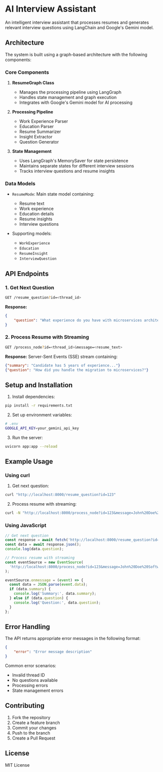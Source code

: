 # AI Interview Assistant

An intelligent interview assistant that processes resumes and generates relevant interview questions using LangChain and Google's Gemini model.

## Architecture

The system is built using a graph-based architecture with the following components:

### Core Components

1. **ResumeGraph Class**
   - Manages the processing pipeline using LangGraph
   - Handles state management and graph execution
   - Integrates with Google's Gemini model for AI processing

2. **Processing Pipeline**
   - Work Experience Parser
   - Education Parser
   - Resume Summarizer
   - Insight Extractor
   - Question Generator

3. **State Management**
   - Uses LangGraph's MemorySaver for state persistence
   - Maintains separate states for different interview sessions
   - Tracks interview questions and resume insights

### Data Models

- `ResumeMode`: Main state model containing:
  - Resume text
  - Work experience
  - Education details
  - Resume insights
  - Interview questions

- Supporting models:
  - `WorkExperience`
  - `Education`
  - `ResumeInsight`
  - `InterviewQuestion`

## API Endpoints

### 1. Get Next Question
```bash
GET /resume_question?id=<thread_id>
```

**Response:**
```json
{
    "question": "What experience do you have with microservices architecture?"
}
```

### 2. Process Resume with Streaming
```bash
GET /process_node?id=<thread_id>&message=<resume_text>
```

**Response:** Server-Sent Events (SSE) stream containing:
```json
{"summary": "Candidate has 5 years of experience..."}
{"question": "How did you handle the migration to microservices?"}
```

## Setup and Installation

1. Install dependencies:
```bash
pip install -r requirements.txt
```

2. Set up environment variables:
```bash
# .env
GOOGLE_API_KEY=your_gemini_api_key
```

3. Run the server:
```bash
uvicorn app:app --reload
```

## Example Usage

### Using curl

1. Get next question:
```bash
curl "http://localhost:8000/resume_question?id=123"
```

2. Process resume with streaming:
```bash
curl -N "http://localhost:8000/process_node?id=123&message=John%20Doe%20Software%20Engineer..."
```

### Using JavaScript

```javascript
// Get next question
const response = await fetch('http://localhost:8000/resume_question?id=123');
const data = await response.json();
console.log(data.question);

// Process resume with streaming
const eventSource = new EventSource(
  'http://localhost:8000/process_node?id=123&message=John%20Doe%20Software%20Engineer...'
);

eventSource.onmessage = (event) => {
  const data = JSON.parse(event.data);
  if (data.summary) {
    console.log('Summary:', data.summary);
  } else if (data.question) {
    console.log('Question:', data.question);
  }
};
```

## Error Handling

The API returns appropriate error messages in the following format:
```json
{
    "error": "Error message description"
}
```

Common error scenarios:
- Invalid thread ID
- No questions available
- Processing errors
- State management errors

## Contributing

1. Fork the repository
2. Create a feature branch
3. Commit your changes
4. Push to the branch
5. Create a Pull Request

## License

MIT License 